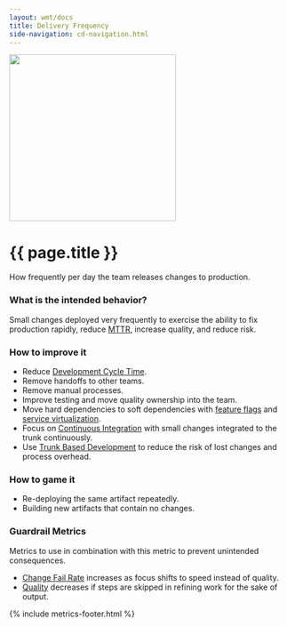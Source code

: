 ```yaml
---
layout: wmt/docs
title: Delivery Frequency
side-navigation: cd-navigation.html
---
```


<img src="/assets/img/devops-dojo-motto.png" class="img-responsive" width="300px" />

# {{ page.title }}

How frequently per day the team releases changes to production.

### What is the intended behavior?

Small changes deployed very frequently to exercise the ability to fix production
rapidly, reduce [MTTR](./mean-time-to-repair.html), increase quality, and reduce risk.

### How to improve it

- Reduce [Development Cycle Time](./development-cycle-time.html).
- Remove handoffs to other teams.
- Remove manual processes.
- Improve testing and move quality ownership into the team.
- Move hard dependencies to soft dependencies with [feature flags](https://martinfowler.com/articles/feature-toggles.html) and [service virtualization](https://www.digitalocean.com/community/tutorials/how-to-mock-services-using-mountebank-and-node-js).
- Focus on [Continuous Integration](https://martinfowler.com/articles/continuousIntegration.html) with small changes integrated to the trunk continuously.
- Use [Trunk Based Development](https://trunkbaseddevelopment.com/) to reduce the risk of lost changes and process overhead.

### How to game it

- Re-deploying the same artifact repeatedly.
- Building new artifacts that contain no changes.

### Guardrail Metrics

Metrics to use in combination with this metric to prevent unintended consequences.

- [Change Fail Rate](./change-fail-rate.html) increases as focus shifts to speed instead of quality.
- [Quality](./quality.html) decreases if steps are skipped in refining work for the sake of output.

{% include metrics-footer.html %}
